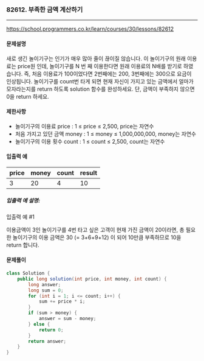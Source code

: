 ### 82612. 부족한 금액 계산하기

---

https://school.programmers.co.kr/learn/courses/30/lessons/82612

#### 문제설명

새로 생긴 놀이기구는 인기가 매우 많아 줄이 끊이질 않습니다. 이 놀이기구의 원래 이용료는 price원 인데, 놀이기구를 N 번 째 이용한다면 원래 이용료의 N배를 받기로 하였습니다. 즉, 처음 이용료가
100이었다면 2번째에는 200, 3번째에는 300으로 요금이 인상됩니다. 놀이기구를 count번 타게 되면 현재 자신이 가지고 있는 금액에서 얼마가 모자라는지를 return 하도록 solution 함수를
완성하세요. 단, 금액이 부족하지 않으면 0을 return 하세요.

#### 제한사항

- 놀이기구의 이용료 price : 1 ≤ price ≤ 2,500, price는 자연수
- 처음 가지고 있던 금액 money : 1 ≤ money ≤ 1,000,000,000, money는 자연수
- 놀이기구의 이용 횟수 count : 1 ≤ count ≤ 2,500, count는 자연수

#### 입출력 예

| price | money | count | result |
|------|-------|-------|--------|
| 3    | 20    | 4     | 10     |

##### 입출력 예 설명:

입출력 예 #1

이용금액이 3인 놀이기구를 4번 타고 싶은 고객이 현재 가진 금액이 20이라면, 총 필요한 놀이기구의 이용 금액은 30 (= 3+6+9+12) 이 되어 10만큼 부족하므로 10을 return 합니다.

#### 문제풀이

```java
class Solution {
    public long solution(int price, int money, int count) {
        long answer;
        long sum = 0;
        for (int i = 1; i <= count; i++) {
            sum += price * i;
        }
        if (sum > money) {
            answer = sum - money;
        } else {
            return 0;
        }
        return answer;
    }
}

```

